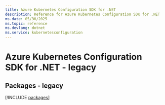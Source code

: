 ```yaml
---
title: Azure Kubernetes Configuration SDK for .NET
description: Reference for Azure Kubernetes Configuration SDK for .NET
ms.date: 05/30/2025
ms.topic: reference
ms.devlang: dotnet
ms.service: kubernetesconfiguration
---
```

# Azure Kubernetes Configuration SDK for .NET - legacy
## Packages - legacy
[!INCLUDE [packages](kubernetes-configuration-index.md)]